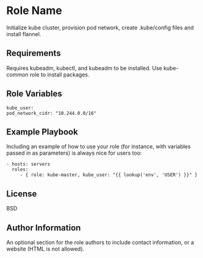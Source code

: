 Role Name
=========

Initialize kube cluster, provision pod network, create .kube/config files and install flannel.  

Requirements
------------

Requires kubeadm, kubectl, and kubeadm to be installed. Use kube-common role to install packages.

Role Variables
--------------

  ```
  kube_user: 
  pod_network_cidr: "10.244.0.0/16"
  ```

Example Playbook
----------------

Including an example of how to use your role (for instance, with variables passed in as parameters) is always nice for users too:

    - hosts: servers
      roles:
         - { role: kube-master, kube_user: "{{ lookup('env', 'USER') }}" }

License
-------

BSD

Author Information
------------------

An optional section for the role authors to include contact information, or a website (HTML is not allowed).
